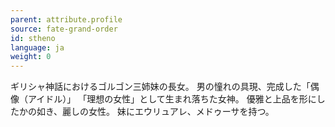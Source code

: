 ```yaml
---
parent: attribute.profile
source: fate-grand-order
id: stheno
language: ja
weight: 0
---
```


ギリシャ神話におけるゴルゴン三姉妹の長女。
男の憧れの具現、完成した「偶像（アイドル）」
「理想の女性」として生まれ落ちた女神。
優雅と上品を形にしたかの如き、麗しの女性。
妹にエウリュアレ、メドゥーサを持つ。

